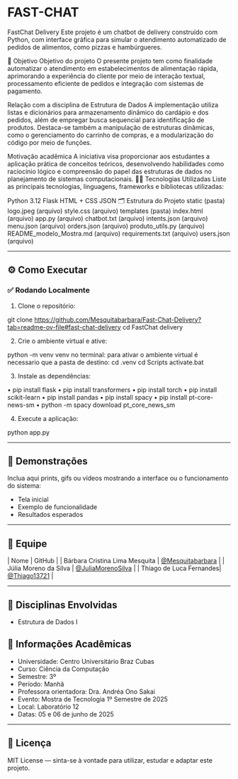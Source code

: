 # FAST-CHAT

FastChat Delivery
Este projeto é um chatbot de delivery construído com Python, com interface gráfica para simular o atendimento automatizado de pedidos de alimentos, como pizzas e hambúrgueres.

🎯 Objetivo
Objetivo do projeto O presente projeto tem como finalidade automatizar o atendimento em estabelecimentos de alimentação rápida, aprimorando a experiência do cliente por meio de interação textual, processamento eficiente de pedidos e integração com sistemas de pagamento.

Relação com a disciplina de Estrutura de Dados A implementação utiliza listas e dicionários para armazenamento dinâmico do cardápio e dos pedidos, além de empregar busca sequencial para identificação de produtos. Destaca-se também a manipulação de estruturas dinâmicas, como o gerenciamento do carrinho de compras, e a modularização do código por meio de funções.

Motivação acadêmica A iniciativa visa proporcionar aos estudantes a aplicação prática de conceitos teóricos, desenvolvendo habilidades como raciocínio lógico e compreensão do papel das estruturas de dados no planejamento de sistemas computacionais.
👨‍💻 Tecnologias Utilizadas
Liste as principais tecnologias, linguagens, frameworks e bibliotecas utilizadas:

Python 3.12
Flask
HTML + CSS
JSON
🗂️ Estrutura do Projeto
static (pasta) logo.jpeg (arquivo) style.css (arquivo) templates (pasta) index.html (arquivo) app.py (arquivo) chatbot.txt (arquivo) intents.json (arquivo) menu.json (arquivo) orders.json (arquivo) produto_utils.py (arquivo) README_modelo_Mostra.md (arquivo) requirements.txt (arquivo) users.json (arquivo)


---

## ⚙️ Como Executar

### ✅ Rodando Localmente

1. Clone o repositório:

git clone https://github.com/Mesquitabarbara/Fast-Chat-Delivery?tab=readme-ov-file#fast-chat-delivery cd FastChat delivery


2. Crie o ambiente virtual e ative:

python -m venv venv no terminal: para ativar o ambiente virtual é necessario que a pasta de destino: cd .venv cd Scripts activate.bat


3. Instale as dependências:

• pip install flask • pip install transformers • pip install torch • pip install scikit-learn • pip install pandas • pip install spacy • pip install pt-core-news-sm • python -m spacy download pt_core_news_sm


4. Execute a aplicação:

python app.py


---

## 📸 Demonstrações

Inclua aqui prints, gifs ou vídeos mostrando a interface ou o funcionamento do sistema:

- Tela inicial
- Exemplo de funcionalidade
- Resultados esperados

---

## 👥 Equipe

| Nome | GitHub |
| Bárbara Cristina Lima Mesquita | [@Mesquitabarbara](https://github.com/Mesquitabarbara) |
| Júlia Moreno da Silva | [@JuliaMorenoSilva](https://github.com/JuliaMorenoSilva) |
| Thiago de Luca Fernandes| [@Thiago13721](https://github.com/Thiago13721) |

---

## 🧠 Disciplinas Envolvidas

- Estrutura de Dados I


## 🏫 Informações Acadêmicas

- Universidade: Centro Universitário Braz Cubas
- Curso: Ciência da Computação
- Semestre: 3º
- Período: Manhã
- Professora orientadora: Dra. Andréa Ono Sakai
- Evento: Mostra de Tecnologia 1º Semestre de 2025
- Local: Laboratório 12
- Datas: 05 e 06 de junho de 2025

---

## 📄 Licença

MIT License — sinta-se à vontade para utilizar, estudar e adaptar este projeto.
